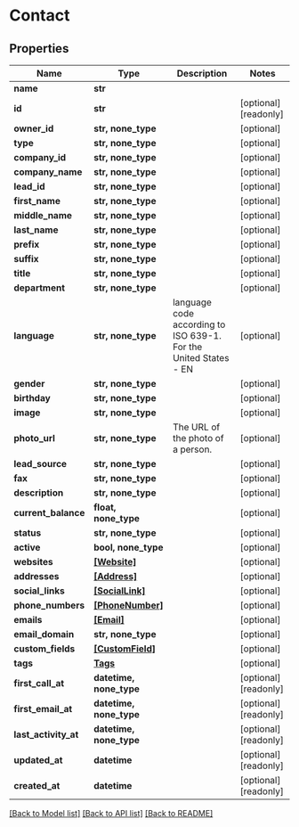 # Contact


## Properties
Name | Type | Description | Notes
------------ | ------------- | ------------- | -------------
**name** | **str** |  | 
**id** | **str** |  | [optional] [readonly] 
**owner_id** | **str, none_type** |  | [optional] 
**type** | **str, none_type** |  | [optional] 
**company_id** | **str, none_type** |  | [optional] 
**company_name** | **str, none_type** |  | [optional] 
**lead_id** | **str, none_type** |  | [optional] 
**first_name** | **str, none_type** |  | [optional] 
**middle_name** | **str, none_type** |  | [optional] 
**last_name** | **str, none_type** |  | [optional] 
**prefix** | **str, none_type** |  | [optional] 
**suffix** | **str, none_type** |  | [optional] 
**title** | **str, none_type** |  | [optional] 
**department** | **str, none_type** |  | [optional] 
**language** | **str, none_type** | language code according to ISO 639-1. For the United States - EN | [optional] 
**gender** | **str, none_type** |  | [optional] 
**birthday** | **str, none_type** |  | [optional] 
**image** | **str, none_type** |  | [optional] 
**photo_url** | **str, none_type** | The URL of the photo of a person. | [optional] 
**lead_source** | **str, none_type** |  | [optional] 
**fax** | **str, none_type** |  | [optional] 
**description** | **str, none_type** |  | [optional] 
**current_balance** | **float, none_type** |  | [optional] 
**status** | **str, none_type** |  | [optional] 
**active** | **bool, none_type** |  | [optional] 
**websites** | [**[Website]**](Website.md) |  | [optional] 
**addresses** | [**[Address]**](Address.md) |  | [optional] 
**social_links** | [**[SocialLink]**](SocialLink.md) |  | [optional] 
**phone_numbers** | [**[PhoneNumber]**](PhoneNumber.md) |  | [optional] 
**emails** | [**[Email]**](Email.md) |  | [optional] 
**email_domain** | **str, none_type** |  | [optional] 
**custom_fields** | [**[CustomField]**](CustomField.md) |  | [optional] 
**tags** | [**Tags**](Tags.md) |  | [optional] 
**first_call_at** | **datetime, none_type** |  | [optional] [readonly] 
**first_email_at** | **datetime, none_type** |  | [optional] [readonly] 
**last_activity_at** | **datetime, none_type** |  | [optional] [readonly] 
**updated_at** | **datetime** |  | [optional] [readonly] 
**created_at** | **datetime** |  | [optional] [readonly] 

[[Back to Model list]](../../README.md#documentation-for-models) [[Back to API list]](../../README.md#documentation-for-api-endpoints) [[Back to README]](../../README.md)


